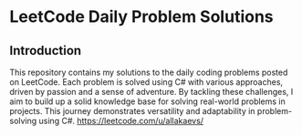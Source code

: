 # LeetCode Daily Problem Solutions
## Introduction
This repository contains my solutions to the daily coding problems posted on LeetCode. Each problem is solved using C# with various approaches, driven by passion and a sense of adventure. By tackling these challenges, I aim to build up a solid knowledge base for solving real-world problems in projects. This journey demonstrates versatility and adaptability in problem-solving using C#.
https://leetcode.com/u/allakaevs/
